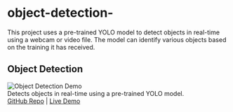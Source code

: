 # object-detection-
This project uses a pre-trained YOLO model to detect objects in real-time using a webcam or video file. The model can identify various objects based on the training it has received.
## Object Detection
![Object Detection Demo](images/object.png)  
Detects objects in real-time using a pre-trained YOLO model.  
[GitHub Repo](https://github.com/Sa2ff/object-detection-) | [Live Demo](https://sa2ff.github.io/object-detection-/)
